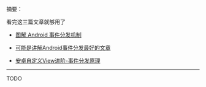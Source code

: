 摘要：



看完这三篇文章就够用了

 - [图解 Android 事件分发机制](http://www.jianshu.com/p/e99b5e8bd67b)

 - [可能是讲解Android事件分发最好的文章](http://www.jianshu.com/p/2be492c1df96)

 - [安卓自定义View进阶-事件分发原理](http://www.gcssloop.com/customview/dispatch-touchevent-theory)


 
 
 ----------
 TODO
 
 